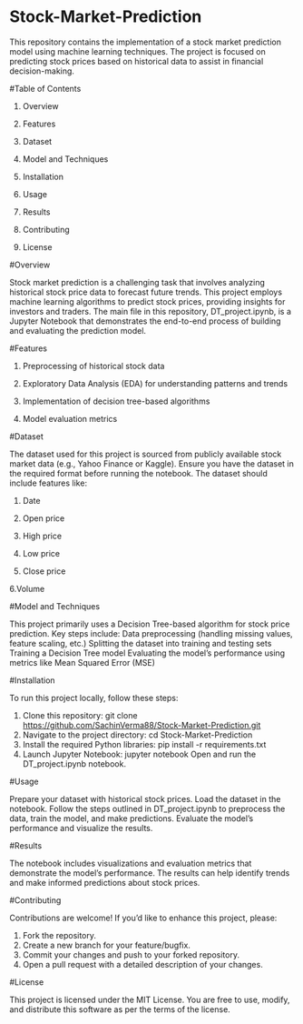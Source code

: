 # Stock-Market-Prediction
This repository contains the implementation of a stock market prediction model using machine learning techniques. The project is focused on predicting stock prices based on historical data to assist in financial decision-making.

#Table of Contents

1. Overview

2. Features

3. Dataset

4. Model and Techniques

5. Installation

6. Usage

7. Results

8. Contributing

9. License

#Overview

Stock market prediction is a challenging task that involves analyzing historical stock price data to forecast future trends. This project employs machine learning algorithms to predict stock prices, providing insights for investors and traders.
The main file in this repository, DT_project.ipynb, is a Jupyter Notebook that demonstrates the end-to-end process of building and evaluating the prediction model.

#Features

1. Preprocessing of historical stock data

2. Exploratory Data Analysis (EDA) for understanding patterns and trends

3. Implementation of decision tree-based algorithms

4. Model evaluation metrics

#Dataset

The dataset used for this project is sourced from publicly available stock market data (e.g., Yahoo Finance or Kaggle). Ensure you have the dataset in the required format before running the notebook. The dataset should include features like:

1. Date

2. Open price

3. High price

4. Low price

5. Close price

6.Volume

#Model and Techniques

This project primarily uses a Decision Tree-based algorithm for stock price prediction. Key steps include:
Data preprocessing (handling missing values, feature scaling, etc.)
Splitting the dataset into training and testing sets
Training a Decision Tree model
Evaluating the model’s performance using metrics like Mean Squared Error (MSE)

#Installation

To run this project locally, follow these steps:

1. Clone this repository: git clone https://github.com/SachinVerma88/Stock-Market-Prediction.git
2. Navigate to the project directory: cd Stock-Market-Prediction
3. Install the required Python libraries: pip install -r requirements.txt
4. Launch Jupyter Notebook: jupyter notebook
Open and run the DT_project.ipynb notebook.

#Usage

Prepare your dataset with historical stock prices.
Load the dataset in the notebook.
Follow the steps outlined in DT_project.ipynb to preprocess the data, train the model, and make predictions.
Evaluate the model’s performance and visualize the results.

#Results

The notebook includes visualizations and evaluation metrics that demonstrate the model’s performance. The results can help identify trends and make informed predictions about stock prices.

#Contributing

Contributions are welcome! If you’d like to enhance this project, please:

1. Fork the repository.
2. Create a new branch for your feature/bugfix.
3. Commit your changes and push to your forked repository.
4. Open a pull request with a detailed description of your changes.

#License

This project is licensed under the MIT License. You are free to use, modify, and distribute this software as per the terms of the license.
